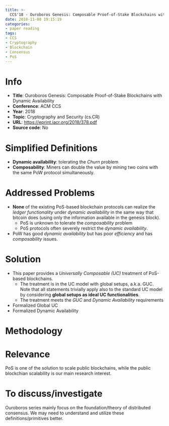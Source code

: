 ```yaml
---
title: >-
  CCS'18 - Ouroboros Genesis: Composable Proof-of-Stake Blockchains with Dynamic Availability
date: 2018-11-08 19:15:19
categories:
- paper reading
tags:
- CCS
- Cryptography
- Blockchain
- Consensus
- PoS
---
```



# Info

- **Title**: Ouroboros Genesis: Composable Proof-of-Stake Blockchains with Dynamic Availability
- **Conference**: ACM CCS
- **Year**: 2018
- **Topic**: Cryptography and Security (cs.CR)
- **URL**: https://eprint.iacr.org/2018/378.pdf
- **Source code**: No

# Simplified Definitions

- **Dynamic availability**: tolerating the *Churn* problem
- **Composability**: Miners can double the value by mining two coins with the same PoW protocol simultaneously.

# Addressed Problems

- **None** of the existing PoS-based blockchain protocols can realize the *ledger functionality* under *dynamic availability* in the same way that bitcoin does (using only the information available in the genesis block).
  - PoS is unknown to tolerate the *composability* problem
  - PoS protocols often severely restrict the *dynamic availability*.
- PoW has good *dynamic availability* but has poor *efficiency* and has *composability* issues.


# Solution

- This paper provides a *Universally Composable (UC)* treatment of PoS-based blockchains.
  - The treatment is in the UC model with global setups, a.k.a. GUC. Note that all statements trivially apply also to the standard UC model by considering **global setups as ideal UC functionalities**.
  - The treatment meets the *GUC* and *Dynamic Availability* requirements
- Formalized Global UC
- Formalized Dynamic Availability


# Methodology

# Relevance

PoS is one of the solution to scale public blockchains, while the public blockchian scalability is our main research interest.

# To discuss/investigate

Ouroboros series mainly focus on the foundation/theory of distributed consensus. We may need to understand and utilize these definitions/primitives better.